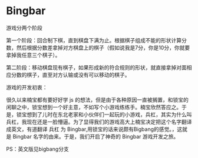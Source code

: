 # Bingbar

游戏分两个阶段

第一个阶段：回合制下棋，直到棋盘下满为止。根据棋子组成不能的形状计算分数，然后根据分数差拿掉对方棋盘上的棋子（假如说我是7分，你是10分，你就要拿掉我任意三个棋子）。

第二阶段：移动棋盘现有棋子，如果形成新的符合规则的形状，就直接拿掉对面相应分数的棋子，直至对方认输或没有可以移动的棋子。

游戏的开发初衷：

很久以来楠宝都有要好好学 js 的想法，但是由于各种原因一直被搁置，和锁宝的闲聊之中，锁宝想到一个好主意，不如写个小游戏练练手。楠宝欣然答应之。于是，锁宝想到了儿时在东北老家和小伙伴们一起玩的小游戏，兵杠，其实为什么叫兵杠，我现在还是一脸懵逼。为了显得我们的游戏高大上楠宝决定把这个名字翻译成英文，有道翻译 兵杠 为 Bingbar,用锁宝的话来说颇有Bigbang的感觉。，这就是 Bingbar 名字的由来。于是，我们开启了神奇的 Bingbar 游戏开发之旅。 



PS：英文版见bigbang分支